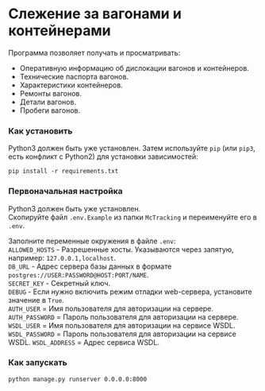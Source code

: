# Слежение за вагонами и контейнерами

Программа позволяет получать и просматривать:   
*  Оперативную информацию об дислокации вагонов и контейнеров.  
*  Технические паспорта вагонов.  
*  Характеристики контейнеров.  
*  Ремонты вагонов.  
*  Детали вагонов.  
*  Пробеги вагонов.  
  
### Как установить

Python3 должен быть уже установлен.
Затем используйте `pip` (или `pip3`, есть конфликт с Python2) для установки зависимостей:
```console
pip install -r requirements.txt
```

### Первоначальная настройка
Python3 должен быть уже установлен.  
Скопируйте файл `.env.Example` из папки `McTracking` и переименуйте его в `.env`.  

Заполните переменные окружения в файле `.env`:  
`ALLOWED_HOSTS` - Разрешенные хосты. Указываются через запятую, например: `127.0.0.1,localhost`.  
`DB_URL` - Адрес сервера базы данных в формате `postgres://USER:PASSWORD@HOST:PORT/NAME`.  
`SECRET_KEY` - Секретный ключ.  
`DEBUG` - Если нужно включить режим отладки web-сервера, установите значение в `True`.  
`AUTH_USER` = Имя пользователя для авторизации на сервере.
`AUTH_PASSWORD` = Пароль пользователя для авторизации на сервере.
`WSDL_USER` = Имя пользователя для авторизации на сервисе WSDL.
`WSDL_PASSWORD` = Пароль пользователя для авторизации на сервисе WSDL.
`WSDL_ADDRESS` = Адрес сервиса WSDL.


### Как запускать
```console
python manage.py runserver 0.0.0.0:8000
```
